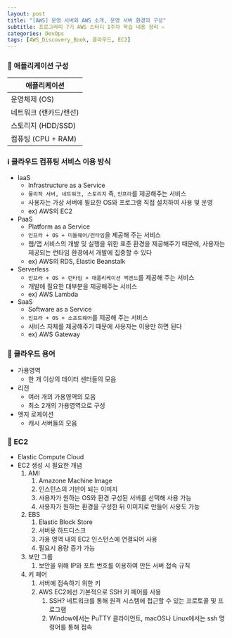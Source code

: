 ```yaml
---
layout: post
title: "[AWS] 운영 서버와 AWS 소개, 운영 서버 환경의 구성"
subtitle: 프로그라피 7기 AWS 스터디 1주차 학습 내용 정리 ✍
categories: DevOps
tags: [AWS_Discovery_Book, 클라우드, EC2]
---
```


### 🧩 애플리케이션 구성

| 애플리케이션           |
| ---------------------- |
| 운영체제 (OS)          |
| 네트워크 (랜카드/랜선) |
| 스토리지 (HDD/SSD)     |
| 컴퓨팅 (CPU + RAM)     |

### ℹ️ 클라우드 컴퓨팅 서비스 이용 방식

- IaaS
  - Infrastructure as a Service
  - `물리적 서버, 네트워크, 스토리지` 즉, `인프라`를 제공해주는 서비스
  - 사용자는 가상 서버에 필요한 OS와 프로그램 직접 설치하여 사용 및 운영
  - ex) AWS의 EC2
- PaaS
  - Platform as a Service
  - `인프라 + OS + 미들웨어/런타임`을 제공해 주는 서비스
  - 웹/앱 서비스의 개발 및 실행을 위한 표준 환경을 제공해주기 때문에, 사용자는 제공되는 런타임 환경에서 개발에 집중할 수 있다
  - ex) AWS의 RDS, Elastic Beanstalk
- Serverless
  - `인프라 + OS + 런타임 + 애플리케이션 백엔드`를 제공해 주는 서비스
  - 개발에 필요한 대부분을 제공해주는 서비스
  - ex) AWS Lambda
- SaaS
  - Software as a Service
  - `인프라 + OS + 소프트웨어`를 제공해 주는 서비스
  - 서비스 자체를 제공해주기 때문에 사용자는 이용만 하면 된다
  - ex) AWS Gateway

### 📍 클라우드 용어

- 가용영역
  - 한 개 이상의 데이터 센터들의 모음
- 리전
  - 여러 개의 가용영역의 모음
  - 최소 2개의 가용영역으로 구성
- 엣지 로케이션
  - 캐시 서버들의 모음

### 🎁 EC2

- Elastic Compute Cloud
- EC2 생성 시 필요한 개념
  1. AMI
     1. Amazone Machine Image
     2. 인스턴스의 기반이 되는 이미지
     3. 사용자가 원하는 OS와 환경 구성된 서버를 선택해 사용 가능
     4. 사용자가 원하는 환경을 구성한 뒤 이미지로 만들어 사용도 가능
  2. EBS
     1. Elastic Block Store
     2. 서버용 하드디스크
     3. 가용 영역 내의 EC2 인스턴스에 연결되어 사용
     4. 필요시 용량 증가 가능
  3. 보안 그룹
     1. 보안을 위해 IP와 포트 번호를 이용하여 만든 서버 접속 규칙
  4. 키 페어
     1. 서버에 접속하기 위한 키
     2. AWS EC2에선 기본적으로 SSH 키 페어를 사용
        1. SSH? 네트워크를 통해 원격 시스템에 접근할 수 있는 프로토콜 및 프로그램
        2. Window에서는 PuTTY 클라이언트, macOS나 Linux에서는 ssh 명령어를 통해 접속

